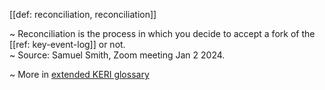 [[def: reconciliation, reconciliation]]

~ Reconciliation is the process in which you decide to accept a fork of the [[ref: key-event-log]] or not.  
~ Source: Samuel Smith, Zoom meeting Jan 2 2024.

~ More in <a href="https://weboftrust.github.io/WOT-terms/docs/glossary/reconciliation">extended KERI glossary</a>
